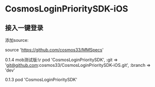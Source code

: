 # CosmosLoginPrioritySDK-iOS
## 接入一键登录


添加source:


source 'https://github.com/cosmos33/MMSpecs'

0.1.4 mob测试版:\r
pod 'CosmosLoginPrioritySDK', :git => 'git@github.com:cosmos33/CosmosLoginPrioritySDK-iOS.git', :branch => 'dev'

0.1.3
pod 'CosmosLoginPrioritySDK'



